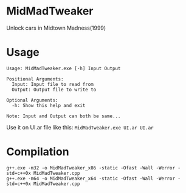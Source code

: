 # MidMadTweaker

Unlock cars in Midtown Madness(1999)

# Usage

    Usage: MidMadTweaker.exe [-h] Input Output

    Positional Arguments:
      Input: Input file to read from
      Output: Output file to write to

    Optional Arguments:
      -h: Show this help and exit

    Note: Input and Output can both be same...
 
Use it on UI.ar file like this: 
`MidMadTweaker.exe UI.ar UI.ar`

# Compilation
    g++.exe -m32 -o MidMadTweaker_x86 -static -Ofast -Wall -Werror -std=c++0x MidMadTweaker.cpp
    g++.exe -m64 -o MidMadTweaker_x64 -static -Ofast -Wall -Werror -std=c++0x MidMadTweaker.cpp
